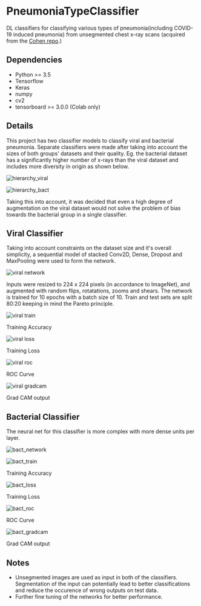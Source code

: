 # PneumoniaTypeClassifier
DL classifiers for classifying various types of pneumonia(including COVID-19 induced pneumonia) from unsegmented chest x-ray scans (acquired from the <a href = "https://github.com/ieee8023/covid-chestxray-dataset">Cohen repo</a>.)

## Dependencies

- Python >= 3.5
- Tensorflow
- Keras
- numpy
- cv2
- tensorboard >= 3.0.0 (Colab only)

## Details
This project has two classifier models to classify viral and bacterial pneumonia. Separate classifiers were made after taking into account the sizes of both groups' datasets and their quality. Eg. the bacterial dataset has a significantly higher number of x-rays than the viral dataset and includes more diversity in origin as shown below.

![hierarchy_viral](img/hierarchy-viral.jpg)

![hierarchy_bact](img/hierarchy_bact.jpg)

Taking this into account, it was decided that even a high degree of augmentation on the viral dataset would not solve the problem of bias towards the bacterial group in a single classifier.

## Viral Classifier
Taking into account constraints on the dataset size and it's overall simplicity, a sequential model of stacked Conv2D, Dense, Dropout and MaxPooling were used to form the network.

![viral network](img/viral_network.png)

Inputs were resized to 224 x 224 pixels (in accordance to ImageNet), and augmented with random flips, rotatations, zooms and shears. The network is trained for 10 epochs with a batch size of 10. Train and test sets are split 80:20 keeping in mind the Pareto principle.

![viral train](img/viral_train_acc.png)


Training Accuracy

![viral loss](img/viral_train_loss.png)


Training Loss

![viral roc](img/viral_roc.png)


ROC Curve

![viral gradcam](img/viral_GRADCAM.png)


Grad CAM output


## Bacterial Classifier
The neural net for this classifier is more complex with more dense units per layer.

![bact_network](img/bact_network.png)

![bact_train](img/bact_train_acc.png)

Training Accuracy

![bact_loss](img/bact_train_loss.png)

Training Loss

![bact_roc](img/bact_roc.png)

ROC Curve

![bact_gradcam](img/bact_GRADCAM.png)

Grad CAM output

## Notes

- Unsegmented images are used as input in both of the classifiers. Segmentation of the input can potentially lead to better classifications and reduce the occurence of wrong outputs on test data. 
- Further fine tuning of the networks for better performance.

